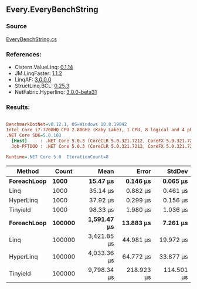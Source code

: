 ﻿## Every.EveryBenchString

### Source
[EveryBenchString.cs](../LinqBenchmarks/Every/EveryBenchString.cs)

### References:
- Cistern.ValueLinq: [0.1.14](https://www.nuget.org/packages/Cistern.ValueLinq/0.1.14)
- JM.LinqFaster: [1.1.2](https://www.nuget.org/packages/JM.LinqFaster/1.1.2)
- LinqAF: [3.0.0.0](https://www.nuget.org/packages/LinqAF/3.0.0.0)
- StructLinq.BCL: [0.25.3](https://www.nuget.org/packages/StructLinq.BCL/0.25.3)
- NetFabric.Hyperlinq: [3.0.0-beta31](https://www.nuget.org/packages/NetFabric.Hyperlinq/3.0.0-beta31)

### Results:
``` ini

BenchmarkDotNet=v0.12.1, OS=Windows 10.0.19042
Intel Core i7-7700HQ CPU 2.80GHz (Kaby Lake), 1 CPU, 8 logical and 4 physical cores
.NET Core SDK=5.0.103
  [Host]     : .NET Core 5.0.3 (CoreCLR 5.0.321.7212, CoreFX 5.0.321.7212), X64 RyuJIT  [AttachedDebugger]
  Job-PFTDOO : .NET Core 5.0.3 (CoreCLR 5.0.321.7212, CoreFX 5.0.321.7212), X64 RyuJIT

Runtime=.NET Core 5.0  IterationCount=8  

```
|      Method |  Count |        Mean |      Error |     StdDev |
|------------ |------- |------------:|-----------:|-----------:|
| **ForeachLoop** |   **1000** |    **15.47 μs** |   **0.146 μs** |   **0.065 μs** |
|        Linq |   1000 |    35.14 μs |   0.882 μs |   0.461 μs |
|   HyperLinq |   1000 |    37.92 μs |   0.299 μs |   0.156 μs |
|    Tinyield |   1000 |    98.33 μs |   1.980 μs |   1.036 μs |
| **ForeachLoop** | **100000** | **1,591.47 μs** |  **13.883 μs** |   **7.261 μs** |
|        Linq | 100000 | 3,421.85 μs |  44.981 μs |  19.972 μs |
|   HyperLinq | 100000 | 4,033.36 μs |  64.772 μs |  33.877 μs |
|    Tinyield | 100000 | 9,798.34 μs | 218.923 μs | 114.501 μs |
